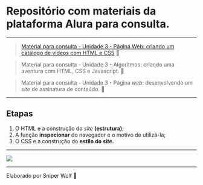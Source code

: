 # Repositório com materiais da plataforma Alura para consulta.

____________________________________________________________________________________________________________

>[Material para consulta - Unidade 3 - Página Web: criando um catálogo de vídeos com HTML e CSS](https://drive.google.com/drive/folders/1B-7VLhCNYJNhF_Xes5L4fArQREEkbwV8?usp=sharing) 📖

> Material para consulta - Unidade 3 - Algoritmos: criando uma aventura com HTML, CSS e Javascript. 📖

> Material para consulta - Unidade 3 - Página _web_: desenvolvendo um _site_ de assinatura de conteúdo. 📖

____________________________________________________________________________________________________________

## Etapas
1. O HTML e a construção do _site_ **(estrutura)**;
2. A função **inspecionar** do navegador e o motivo de utilizá-la;
3. O CSS e a construção do **estilo do _site_.**

____________________________________________________________________________________________________________

  ![](https://media0.giphy.com/media/v1.Y2lkPTc5MGI3NjExNjg5OXZ2dHc5bmU2Z3U5am1jbTFqOXRsM2pqNmJqZTJuMTk1NmIyeCZlcD12MV9pbnRlcm5hbF9naWZfYnlfaWQmY3Q9Zw/R6gvnAxj2ISzJdbA63/giphy.webp)

____________________________________________________________________________________________________________

Elaborado por Sniper Wolf 🐺
